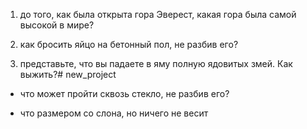 1) до того, как была открыта гора Эверест, какая гора была самой высокой в мире?

2) как бросить яйцо на бетонный пол, не разбив его?

3) представьте, что вы падаете в яму полную ядовитых змей. Как выжить?# new_project


- что может пройти сквозь стекло, не разбив его?

- что размером со слона, но ничего не весит
